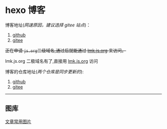 # hexo 博客

博客地址(*网速原因，建议选择 gitee 站点*)：

1. [github](https://limengke123.github.io/newBlog/)
2. [gitee](https://limengke.gitee.io/)

~~正在申请 `js.org`二级域名,通过后就能通过 [lmk.js.org](lmk.js.org) 来访问。~~

lmk.js.org 二极域名有了,直接用 [lmk.js.org](lmk.js.org) 访问

博客的仓库地址(*两个仓库是同步更新的*):

1. [github](https://github.com/limengke123/newBlog)
2. [gitee](https://gitee.com/limengke/newBlog)

---

## 图库

[文章常用图片](https://en.gallerix.ru/album/Vincent-Van-Gogh)
